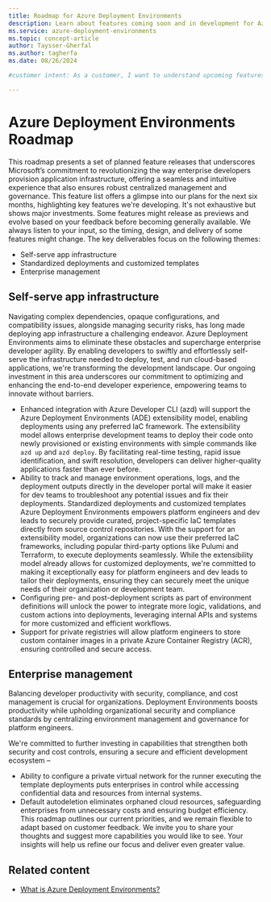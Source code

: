 ```yaml
---
title: Roadmap for Azure Deployment Environments
description: Learn about features coming soon and in development for Azure Deployment Environments.
ms.service: azure-deployment-environments
ms.topic: concept-article
author: Taysser-Gherfal
ms.author: tagherfa
ms.date: 08/26/2024

#customer intent: As a customer, I want to understand upcoming features and enhancements in Azure Deployment Environments so that I can plan and optimize development and deployment strategies.

---
```


# Azure Deployment Environments Roadmap

This roadmap presents a set of planned feature releases that underscores Microsoft’s commitment to revolutionizing the way enterprise developers provision application infrastructure, offering a seamless and intuitive experience that also ensures robust centralized management and governance. This feature list offers a glimpse into our plans for the next six months, highlighting key features we're developing. It's not exhaustive but shows major investments. Some features might release as previews and evolve based on your feedback before becoming generally available. We always listen to your input, so the timing, design, and delivery of some features might change.
The key deliverables focus on the following themes:

- Self-serve app infrastructure
- Standardized deployments and customized templates
- Enterprise management

## Self-serve app infrastructure 

Navigating complex dependencies, opaque configurations, and compatibility issues, alongside managing security risks, has long made deploying app infrastructure a challenging endeavor. Azure Deployment Environments aims to eliminate these obstacles and supercharge enterprise developer agility. By enabling developers to swiftly and effortlessly self-serve the infrastructure needed to deploy, test, and run cloud-based applications, we're transforming the development landscape. Our ongoing investment in this area underscores our commitment to optimizing and enhancing the end-to-end developer experience, empowering teams to innovate without barriers. 

- Enhanced integration with Azure Developer CLI (azd) will support the Azure Deployment Environments (ADE) extensibility model, enabling deployments using any preferred IaC framework. The extensibility model allows enterprise development teams to deploy their code onto newly provisioned or existing environments with simple commands like `azd up` and `azd deploy`. By facilitating real-time testing, rapid issue identification, and swift resolution, developers can deliver higher-quality applications faster than ever before.
- Ability to track and manage environment operations, logs, and the deployment outputs directly in the developer portal will make it easier for dev teams to troubleshoot any potential issues and fix their deployments.
Standardized deployments and customized templates
Azure Deployment Environments empowers platform engineers and dev leads to securely provide curated, project-specific IaC templates directly from source control repositories. With the support for an extensibility model, organizations can now use their preferred IaC frameworks, including popular third-party options like Pulumi and Terraform, to execute deployments seamlessly. 
While the extensibility model already allows for customized deployments, we're committed to making it exceptionally easy for platform engineers and dev leads to tailor their deployments, ensuring they can securely meet the unique needs of their organization or development team. 
- Configuring pre- and post-deployment scripts as part of environment definitions will unlock the power to integrate more logic, validations, and custom actions into deployments, leveraging internal APIs and systems for more customized and efficient workflows.
- Support for private registries will allow platform engineers to store custom container images in a private Azure Container Registry (ACR), ensuring controlled and secure access.

## Enterprise management

Balancing developer productivity with security, compliance, and cost management is crucial for organizations. Deployment Environments boosts productivity while upholding organizational security and compliance standards by centralizing environment management and governance for platform engineers. 

We're committed to further investing in capabilities that strengthen both security and cost controls, ensuring a secure and efficient development ecosystem – 
- Ability to configure a private virtual network for the runner executing the template deployments puts enterprises in control while accessing confidential data and resources from internal systems.
- Default autodeletion eliminates orphaned cloud resources, safeguarding enterprises from unnecessary costs and ensuring budget efficiency. 
This roadmap outlines our current priorities, and we remain flexible to adapt based on customer feedback. We invite you to share your thoughts and suggest more capabilities you would like to see. Your insights will help us refine our focus and deliver even greater value. 

## Related content

- [What is Azure Deployment Environments?](overview-what-is-azure-deployment-environments.md)